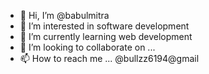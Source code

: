 - 👋 Hi, I’m @babulmitra
- 👀 I’m interested in software development
- 🌱 I’m currently learning web development
- 💞️ I’m looking to collaborate on ...
- 📫 How to reach me ... @bullzz6194@gmail

<!---
babulmitra/babulmitra is a ✨ special ✨ repository because its `README.md` (this file) appears on your GitHub profile.
You can click the Preview link to take a look at your changes.
--->
